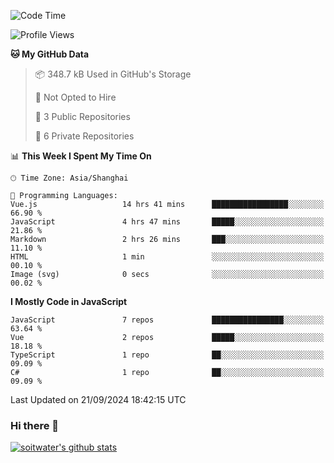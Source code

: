 <!--START_SECTION:waka-->
![Code Time](http://img.shields.io/badge/Code%20Time-4%2C028%20hrs%2028%20mins-blue)

![Profile Views](http://img.shields.io/badge/Profile%20Views-9-blue)

**🐱 My GitHub Data** 

> 📦 348.7 kB Used in GitHub's Storage 
 > 
> 🚫 Not Opted to Hire
 > 
> 📜 3 Public Repositories 
 > 
> 🔑 6 Private Repositories 
 > 
📊 **This Week I Spent My Time On** 

```text
🕑︎ Time Zone: Asia/Shanghai

💬 Programming Languages: 
Vue.js                   14 hrs 41 mins      █████████████████░░░░░░░░   66.90 % 
JavaScript               4 hrs 47 mins       █████░░░░░░░░░░░░░░░░░░░░   21.86 % 
Markdown                 2 hrs 26 mins       ███░░░░░░░░░░░░░░░░░░░░░░   11.10 % 
HTML                     1 min               ░░░░░░░░░░░░░░░░░░░░░░░░░   00.10 % 
Image (svg)              0 secs              ░░░░░░░░░░░░░░░░░░░░░░░░░   00.02 % 
```

**I Mostly Code in JavaScript** 

```text
JavaScript               7 repos             ████████████████░░░░░░░░░   63.64 % 
Vue                      2 repos             █████░░░░░░░░░░░░░░░░░░░░   18.18 % 
TypeScript               1 repo              ██░░░░░░░░░░░░░░░░░░░░░░░   09.09 % 
C#                       1 repo              ██░░░░░░░░░░░░░░░░░░░░░░░   09.09 % 
```




 Last Updated on 21/09/2024 18:42:15 UTC
<!--END_SECTION:waka-->

### Hi there 👋
[![soitwater's github stats](https://github-readme-stats.vercel.app/api?username=soitwater)](https://github.com/soitwater/github-readme-stats)
